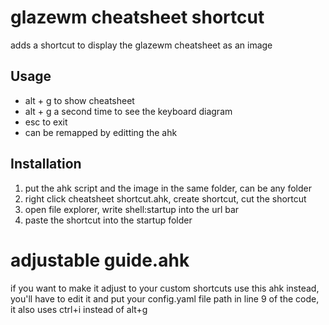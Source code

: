 # glazewm cheatsheet shortcut
adds a shortcut to display the glazewm cheatsheet as an image
## Usage
- alt + g to show cheatsheet
- alt + g a second time to see the keyboard diagram
- esc to exit
- can be remapped by editting the ahk 

## Installation
1. put the ahk script and the image in the same folder, can be any folder
2. right click cheatsheet shortcut.ahk, create shortcut, cut the shortcut
3. open file explorer, write shell:startup into the url bar
4. paste the shortcut into the startup folder

# adjustable guide.ahk
if you want to make it adjust to your custom shortcuts use this ahk instead, you'll have to edit it and put your config.yaml file path in line 9 of the code, it also uses ctrl+i instead of alt+g
